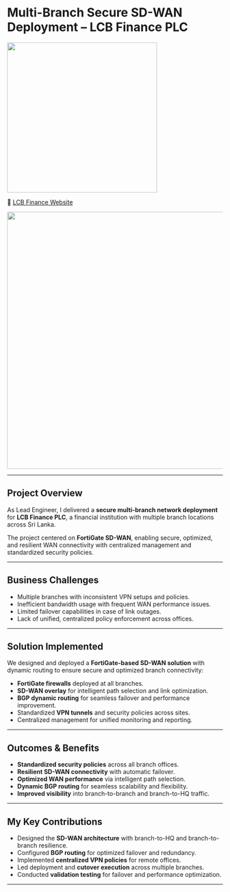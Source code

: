 # Multi-Branch Secure SD-WAN Deployment – LCB Finance PLC  
<p>
  <img src="https://img.shields.io/badge/Role-Lead%20Network%20%26%20Security%20Engineer-blue" width="350">
</p>

🔗 [LCB Finance Website](https://www.lcbfinance.lk)  

<img src="https://img.shields.io/badge/Sanitized-All%20configs%2C%20IPs%20%26%20diagrams%20are%20sanitized.%20No%20customer%20data%20exposed.-red" width="600">

---

## Project Overview
As Lead Engineer, I delivered a **secure multi-branch network deployment** for **LCB Finance PLC**, a financial institution with multiple branch locations across Sri Lanka.  

The project centered on **FortiGate SD-WAN**, enabling secure, optimized, and resilient WAN connectivity with centralized management and standardized security policies.  

---

## Business Challenges
- Multiple branches with inconsistent VPN setups and policies.  
- Inefficient bandwidth usage with frequent WAN performance issues.  
- Limited failover capabilities in case of link outages.  
- Lack of unified, centralized policy enforcement across offices.  

---

## Solution Implemented
We designed and deployed a **FortiGate-based SD-WAN solution** with dynamic routing to ensure secure and optimized branch connectivity:  
- **FortiGate firewalls** deployed at all branches.  
- **SD-WAN overlay** for intelligent path selection and link optimization.  
- **BGP dynamic routing** for seamless failover and performance improvement.  
- Standardized **VPN tunnels** and security policies across sites.  
- Centralized management for unified monitoring and reporting.  

---

## Outcomes & Benefits
- **Standardized security policies** across all branch offices.  
- **Resilient SD-WAN connectivity** with automatic failover.  
- **Optimized WAN performance** via intelligent path selection.  
- **Dynamic BGP routing** for seamless scalability and flexibility.  
- **Improved visibility** into branch-to-branch and branch-to-HQ traffic.  

---

## My Key Contributions
- Designed the **SD-WAN architecture** with branch-to-HQ and branch-to-branch resilience.  
- Configured **BGP routing** for optimized failover and redundancy.  
- Implemented **centralized VPN policies** for remote offices.  
- Led deployment and **cutover execution** across multiple branches.  
- Conducted **validation testing** for failover and performance optimization.  

---

